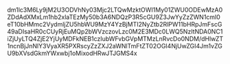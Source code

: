 dm1lc3M6Ly9jM2U3ODVhNy03Mjc2LTQwMzktOWI1My01ZWU0ODEwMzA0ZDdAdXMxLm1hb2xlaTEzMy50b3A6NDQzP3R5cGU9Z3JwYyZzZWN1cml0eT10bHMmc2VydmljZU5hbWU9MzY4YzBjMTI2NyZtb2RlPW11bHRpJmFscG49aDIsaHR0cCUyRjEuMQp2bWVzczovLzc0M2E3MDc0LWQ5NzItNDA0NC1iZjUyLTQ4ZjE2YjUyMDFkNEB1czIubWFvbGVpMTMzLnRvcDo0NDM/dHlwZT1ncnBjJnNlY3VyaXR5PXRscyZzZXJ2aWNlTmFtZT02OGI4NjUwZGI4Jm1vZGU9bXVsdGkmYWxwbj1oMixodHRwJTJGMS4x
